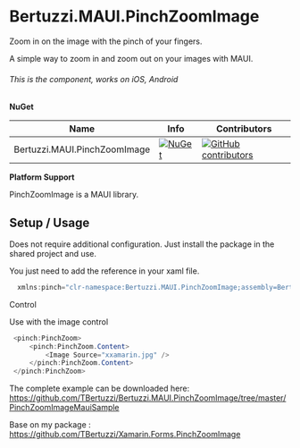# Bertuzzi.MAUI.PinchZoomImage

Zoom in on the image with the pinch of your fingers.

A simple way to zoom in and zoom out on your images with MAUI.

 ###### This is the component, works on iOS, Android
 
 **NuGet**

|Name|Info|Contributors|
| ------------------- | ------------------- | ------------------- |
|Bertuzzi.MAUI.PinchZoomImage|[![NuGet](https://buildstats.info/nuget/Bertuzzi.MAUI.PinchZoomImage)](https://www.nuget.org/packages/Bertuzzi.MAUI.PinchZoomImage/)|[![GitHub contributors](https://img.shields.io/github/contributors/TBertuzzi/Bertuzzi.MAUI.PinchZoomImage.svg)](https://github.com/TBertuzzi/Bertuzzi.MAUI.PinchZoomImage/graphs/contributors)|

 
 **Platform Support**

PinchZoomImage is a MAUI library.

## Setup / Usage

Does not require additional configuration. Just install the package in the shared project and use.

You just need to add the reference in your xaml file.

```csharp
  xmlns:pinch="clr-namespace:Bertuzzi.MAUI.PinchZoomImage;assembly=Bertuzzi.MAUI.PinchZoomImage"  
```

Control

Use with the image control

```csharp
 <pinch:PinchZoom>
     <pinch:PinchZoom.Content>
         <Image Source="xxamarin.jpg" />
     </pinch:PinchZoom.Content>
 </pinch:PinchZoom>     
```

The complete example can be downloaded here: 
https://github.com/TBertuzzi/Bertuzzi.MAUI.PinchZoomImage/tree/master/PinchZoomImageMauiSample

Base on my package : https://github.com/TBertuzzi/Xamarin.Forms.PinchZoomImage
